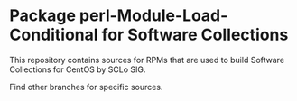# Package perl-Module-Load-Conditional for Software Collections

This repository contains sources for RPMs that are used
to build Software Collections for CentOS by SCLo SIG.

Find other branches for specific sources.

